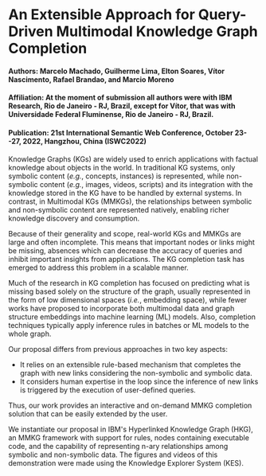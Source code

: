 # An Extensible Approach for Query-Driven Multimodal Knowledge Graph Completion

#### Authors: Marcelo Machado, Guilherme Lima, Elton Soares, Vítor Nascimento, Rafael Brandao, and Marcio Moreno
#### Affiliation: At the moment of submission all authors were with IBM Research, Rio de Janeiro - RJ, Brazil, except for Vítor, that was with Universidade Federal Fluminense, Rio de Janeiro - RJ, Brazil.
#### Publication: 21st International Semantic Web Conference, October 23--27, 2022, Hangzhou, China (ISWC2022)

Knowledge Graphs (KGs) are widely used to enrich applications with factual knowledge about objects in the world. In traditional KG systems, only symbolic content (_e.g._, concepts, instances) is represented, while non-symbolic content (_e.g._, images, videos, scripts) and its integration with the knowledge stored in the KG have to be handled by external systems. In contrast, in Multimodal KGs (MMKGs), the relationships between symbolic and non-symbolic content are represented natively, enabling richer knowledge discovery and consumption.

Because of their generality and scope, real-world KGs and MMKGs are large and often incomplete. This means that important nodes or links might be missing, absences which can decrease the accuracy of queries and inhibit important insights from applications. The KG completion task has emerged to address this problem in a scalable manner. 

Much of the research in KG completion has focused on predicting what is missing based solely on the structure of the graph, usually represented in the form of low dimensional spaces (_i.e._, embedding space), while fewer works have proposed to incorporate both multimodal data and graph structure embeddings into machine learning (ML) models. 
Also, completion techniques typically apply inference rules in batches or ML models to the whole graph.

Our proposal differs from previous approaches in two key aspects:
- It relies on an extensible rule-based mechanism that completes the graph with new links considering the non-symbolic and symbolic data.
- It considers human expertise in the loop since the inference of new links is triggered by the execution of user-defined queries.

Thus, our work provides an interactive and on-demand MMKG completion solution that can be easily extended by the user. 

We instantiate our proposal in IBM's Hyperlinked Knowledge Graph (HKG), an MMKG framework with support for rules, nodes containing executable code, and the capability of representing n-ary relationships among symbolic and non-symbolic data. The figures and videos of this demonstration were made using the Knowledge Explorer System (KES).
